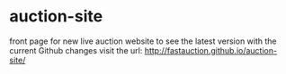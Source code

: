 # auction-site
front page for new live auction website 
to see the latest version with the current Github changes visit the url: http://fastauction.github.io/auction-site/
